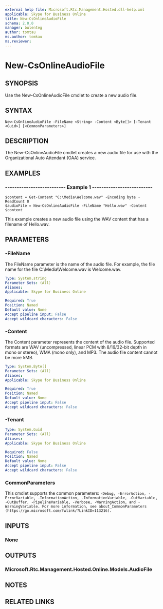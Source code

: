 ```yaml
---
external help file: Microsoft.Rtc.Management.Hosted.dll-help.xml
applicable: Skype for Business Online
title: New-CsOnlineAudioFile
schema: 2.0.0
manager: bulenteg
author: tomtau
ms.author: tomkau
ms.reviewer:
---
```


# New-CsOnlineAudioFile

## SYNOPSIS
Use the New-CsOnlineAudioFile cmdlet to create a new audio file.

## SYNTAX

```
New-CsOnlineAudioFile -FileName <String> -Content <Byte[]> [-Tenant <Guid>] [<CommonParameters>]
```

## DESCRIPTION
The New-CsOnlineAudioFile cmdlet creates a new audio file for use with the Organizational Auto Attendant (OAA) service.

## EXAMPLES

### -------------------------- Example 1 --------------------------
```
$content = Get-Content "C:\Media\Welcome.wav" -Encoding byte -ReadCount 0
$audioFile = New-CsOnlineAudioFile -FileName "Hello.wav" -Content $content
```

This example creates a new audio file using the WAV content that has a filename of Hello.wav.

## PARAMETERS

### -FileName
The FileName parameter is the name of the audio file. For example, the file name for the file C:\Media\Welcome.wav is Welcome.wav.

```yaml
Type: System.string
Parameter Sets: (All)
Aliases:
Applicable: Skype for Business Online

Required: True
Position: Named
Default value: None
Accept pipeline input: False
Accept wildcard characters: False
```

### -Content
The Content parameter represents the content of the audio file. Supported formats are WAV (uncompressed, linear PCM with 8/16/32-bit depth in mono or stereo), WMA (mono only), and MP3. The audio file content cannot be more 5MB.

```yaml
Type: System.Byte[]
Parameter Sets: (All)
Aliases:
Applicable: Skype for Business Online

Required: True
Position: Named
Default value: None
Accept pipeline input: False
Accept wildcard characters: False
```

### -Tenant

```yaml
Type: System.Guid
Parameter Sets: (All)
Aliases:
Applicable: Skype for Business Online

Required: False
Position: Named
Default value: None
Accept pipeline input: False
Accept wildcard characters: False
```

### CommonParameters
This cmdlet supports the common parameters: `-Debug, -ErrorAction, -ErrorVariable, -InformationAction, -InformationVariable, -OutVariable, -OutBuffer, -PipelineVariable, -Verbose, -WarningAction, and -WarningVariable. For more information, see about_CommonParameters (https://go.microsoft.com/fwlink/?LinkID=113216).`

## INPUTS

### None

## OUTPUTS

### Microsoft.Rtc.Management.Hosted.Online.Models.AudioFile

## NOTES

## RELATED LINKS



